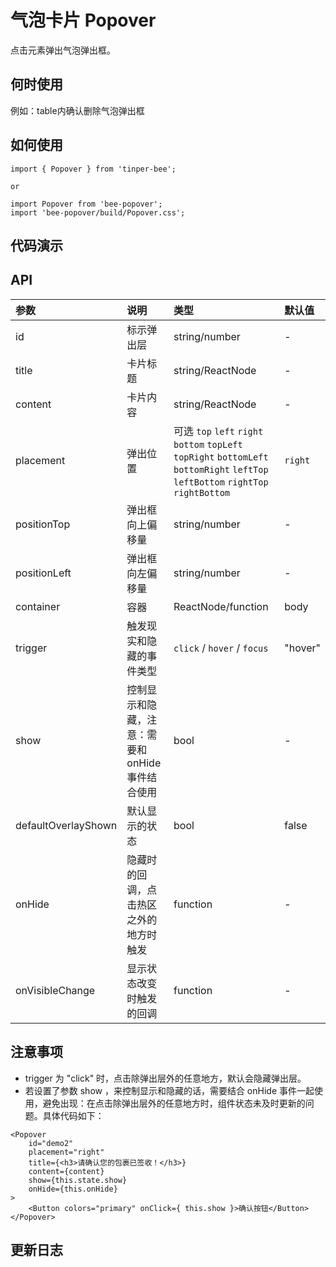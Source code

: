 # 气泡卡片 Popover
点击元素弹出气泡弹出框。

## 何时使用
例如：table内确认删除气泡弹出框

## 如何使用

```
import { Popover } from 'tinper-bee';

or

import Popover from 'bee-popover';
import 'bee-popover/build/Popover.css';

```

## 代码演示

## API

|参数|说明|类型|默认值|
|:---|:-----|:----|:------|
|id|标示弹出层|string/number|-|
|title|卡片标题|string/ReactNode|-|
|content|卡片内容|string/ReactNode|-|
|placement|弹出位置|可选 `top` `left` `right` `bottom` `topLeft` `topRight` `bottomLeft` `bottomRight` `leftTop` `leftBottom` `rightTop` `rightBottom`|`right`|
|positionTop|弹出框向上偏移量|string/number|-|
|positionLeft|弹出框向左偏移量|string/number|-|
|container|容器|ReactNode/function|body|
|trigger|触发现实和隐藏的事件类型|`click` / `hover` / `focus`|"hover"|
|show|控制显示和隐藏，注意：需要和 onHide 事件结合使用|bool|-|
|defaultOverlayShown|默认显示的状态|bool|false|
|onHide|隐藏时的回调，点击热区之外的地方时触发|function|-|
|onVisibleChange|显示状态改变时触发的回调|function|-|

## 注意事项
- trigger 为 "click" 时，点击除弹出层外的任意地方，默认会隐藏弹出层。
- 若设置了参数 show ，来控制显示和隐藏的话，需要结合 onHide 事件一起使用，避免出现：在点击除弹出层外的任意地方时，组件状态未及时更新的问题。具体代码如下：
```
<Popover
    id="demo2"
    placement="right"
    title={<h3>请确认您的包裹已签收！</h3>}
    content={content}
    show={this.state.show}
    onHide={this.onHide}
>
    <Button colors="primary" onClick={ this.show }>确认按钮</Button>
</Popover>
```


## 更新日志